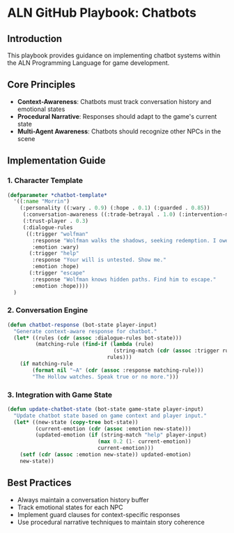# ALN GitHub Playbook: Chatbots

## Introduction
This playbook provides guidance on implementing chatbot systems within the ALN Programming Language for game development.

## Core Principles
- **Context-Awareness**: Chatbots must track conversation history and emotional states
- **Procedural Narrative**: Responses should adapt to the game's current state
- **Multi-Agent Awareness**: Chatbots should recognize other NPCs in the scene

## Implementation Guide

### 1. Character Template
```lisp
(defparameter *chatbot-template* 
  '((:name "Morrin")
    (:personality ((:wary . 0.9) (:hope . 0.1) (:guarded . 0.85))
     (:conversation-awareness ((:trade-betrayal . 1.0) (:intervention-memory . 1.0)))
     (:trust-player . 0.3)
     (:dialogue-rules 
      ((:trigger "wolfman" 
        :response "Wolfman walks the shadows, seeking redemption. I owe him silence, you caution."
        :emotion :wary)
       (:trigger "help" 
        :response "Your will is untested. Show me."
        :emotion :hope)
       (:trigger "escape" 
        :response "Wolfman knows hidden paths. Find him to escape."
        :emotion :hope))))
  )
```

### 2. Conversation Engine
```lisp
(defun chatbot-response (bot-state player-input)
  "Generate context-aware response for chatbot."
  (let* ((rules (cdr (assoc :dialogue-rules bot-state)))
         (matching-rule (find-if (lambda (rule) 
                                  (string-match (cdr (assoc :trigger rule)) player-input))
                                rules)))
    (if matching-rule
        (format nil "~A" (cdr (assoc :response matching-rule)))
        "The Hollow watches. Speak true or no more.")))
```

### 3. Integration with Game State
```lisp
(defun update-chatbot-state (bot-state game-state player-input)
  "Update chatbot state based on game context and player input."
  (let* ((new-state (copy-tree bot-state))
         (current-emotion (cdr (assoc :emotion new-state)))
         (updated-emotion (if (string-match "help" player-input)
                             (max 0.2 (1- current-emotion))
                             current-emotion)))
    (setf (cdr (assoc :emotion new-state)) updated-emotion)
    new-state))
```

## Best Practices
- Always maintain a conversation history buffer
- Track emotional states for each NPC
- Implement guard clauses for context-specific responses
- Use procedural narrative techniques to maintain story coherence
```
